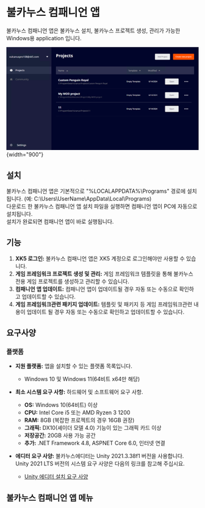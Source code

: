 # 불카누스 컴패니언 앱

불카누스 컴패니언 앱은 불카누스 설치, 불카누스 프로젝트 생성, 관리가 가능한 Windows용 application 입니다.

![](media/images/CompanionApp-Project-Window.png) {width="900"}


## 설치 

불카누스 컴패니언 앱은 기본적으로 "%LOCALAPPDATA%\Programs" 경로에 설치됩니다. (예: C:\Users\UserName\AppData\Local\Programs)  
다운로드 한 불카누스 컴패니언 앱 설치 파일을 실행하면 컴패니언 앱이 PC에 자동으로 설치됩니다.  
설치가 완료되면 컴패니언 앱이 바로 실행됩니다.


## 기능

1. **XK5 로그인:** 불카누스 컴패니언 앱은 XK5 계정으로 로그인해야만 사용할 수 있습니다.  
2. **게임 프레임워크 프로젝트 생성 및 관리:** 게임 프레임워크 템플릿을 통해 불카누스 전용 게임 프로젝트를 생성하고 관리할 수 있습니다.
3. **컴패니언 앱 업데이트:** 컴패니언 앱이 업데이트될 경우 자동 또는 수동으로 확인하고 업데이트할 수 있습니다.
4. **게임 프레임워크관련 패키지 업데이트:** 템플릿 및 패키지 등 게임 프레임워크관련 내용이 업데이트 될 경우 자동 또는 수동으로 확인하고 업데이트할 수 있습니다.


## 요구사양

### 플랫폼

- **지원 플랫폼:** 앱을 설치할 수 있는 플랫폼 목록입니다.
  - Windows 10 및 Windows 11(64비트 x64만 해당)

- **최소 시스템 요구 사항:** 하드웨어 및 소프트웨어 요구 사항.  
  - **OS:** Windows 10(64비트) 이상  
  - **CPU:** Intel Core i5 또는 AMD Ryzen 3 1200  
  - **RAM:** 8GB (복잡한 프로젝트의 경우 16GB 권장)  
  - **그래픽:** DX10(셰이더 모델 4.0) 기능이 있는 그래픽 카드 이상  
  - **저장공간:** 20GB 사용 가능 공간  
  - **추가:** .NET Framework 4.8, ASPNET Core 6.0, 인터넷 연결  

- **에디터 요구 사양:** 불카누스에디터는 Unity 2021.3.38f1 버전을 사용합니다. Unity 2021 LTS 버전의 시스템 요구 사양은 다음의 링크를 참고해 주십시요.
  - [Unity 에디터 설치 요구 사양](https://docs.unity3d.com/2021.3/Documentation/Manual/system-requirements.html)


## 불카누스 컴패니언 앱 메뉴
<toc/>